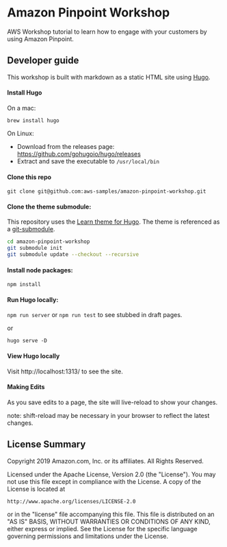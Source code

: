# Amazon Pinpoint Workshop

AWS Workshop tutorial to learn how to engage with your customers by using Amazon Pinpoint.

## Developer guide

This workshop is built with markdown as a static HTML site using [Hugo](http://gohugo.io).

#### Install Hugo

On a mac:

`brew install hugo`

On Linux:
  - Download from the releases page: https://github.com/gohugoio/hugo/releases
  - Extract and save the executable to `/usr/local/bin`

#### Clone this repo

`git clone git@github.com:aws-samples/amazon-pinpoint-workshop.git`

#### Clone the theme submodule:

This repository uses the [Learn theme for Hugo](https://learn.netlify.com/en/). The theme is referenced as a [git-submodule](https://git-scm.com/docs/git-submodule).

```sh
cd amazon-pinpoint-workshop
git submodule init
git submodule update --checkout --recursive
```

#### Install node packages:

`npm install`

#### Run Hugo locally:

`npm run server`
or
`npm run test` to see stubbed in draft pages.

or 

`hugo serve -D`

#### View Hugo locally

Visit http://localhost:1313/ to see the site.

#### Making Edits

As you save edits to a page, the site will live-reload to show your changes.

note: shift-reload may be necessary in your browser to reflect the latest changes.

## License Summary

Copyright 2019 Amazon.com, Inc. or its affiliates. All Rights Reserved.

Licensed under the Apache License, Version 2.0 (the "License").
You may not use this file except in compliance with the License.
A copy of the License is located at

    http://www.apache.org/licenses/LICENSE-2.0

or in the "license" file accompanying this file. This file is distributed 
on an "AS IS" BASIS, WITHOUT WARRANTIES OR CONDITIONS OF ANY KIND, either 
express or implied. See the License for the specific language governing 
permissions and limitations under the License.
